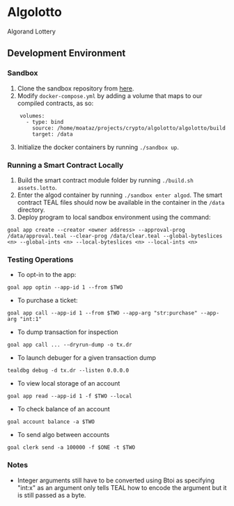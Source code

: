 # Algolotto
Algorand Lottery

## Development Environment

### Sandbox
1. Clone the sandbox repository from [here](https://github.com/algorand/sandbox).
2. Modify `docker-compose.yml` by adding a volume that maps to our compiled contracts, as so:
```
    volumes:
      - type: bind
        source: /home/moataz/projects/crypto/algolotto/algolotto/build
        target: /data
```
3. Initialize the docker containers by running `./sandbox up`.

### Running a Smart Contract Locally
1. Build the smart contract module folder by running `./build.sh assets.lotto`.
2. Enter the algod container by running `./sandbox enter algod`. The smart contract TEAL files should now be available in the container in the `/data` directory.
3. Deploy program to local sandbox environment using the command:
```
goal app create --creator <owner address> --approval-prog /data/approval.teal --clear-prog /data/clear.teal --global-byteslices <n> --global-ints <n> --local-byteslices <n> --local-ints <n>
```

### Testing Operations
* To opt-in to the app:
```
goal app optin --app-id 1 --from $TWO 
```
* To purchase a ticket:
```
goal app call --app-id 1 --from $TWO --app-arg "str:purchase" --app-arg "int:1"
```
* To dump transaction for inspection
```
goal app call ... --dryrun-dump -o tx.dr
```
* To launch debuger for a given transaction dump
```
tealdbg debug -d tx.dr --listen 0.0.0.0
```
* To view local storage of an account
```
goal app read --app-id 1 -f $TWO --local
```
* To check balance of an account
```
goal account balance -a $TWO
```
* To send algo between accounts
```
goal clerk send -a 100000 -f $ONE -t $TWO
```

### Notes
* Integer arguments still have to be converted using Btoi as specifying "int:x" as an argument only tells TEAL how to encode the argument but it is still passed as a byte.
